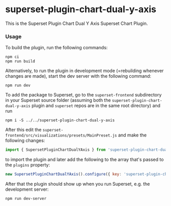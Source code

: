 # superset-plugin-chart-dual-y-axis

This is the Superset Plugin Chart Dual Y Axis Superset Chart Plugin.

### Usage

To build the plugin, run the following commands:

```
npm ci
npm run build
```

Alternatively, to run the plugin in development mode (=rebuilding whenever changes are made), start the dev server with the following command:

```
npm run dev
```

To add the package to Superset, go to the `superset-frontend` subdirectory in your Superset source folder (assuming both the `superset-plugin-chart-dual-y-axis` plugin and `superset` repos are in the same root directory) and run

```
npm i -S ../../superset-plugin-chart-dual-y-axis
```

After this edit the `superset-frontend/src/visualizations/presets/MainPreset.js` and make the following changes:

```js
import { SupersetPluginChartDualYAxis } from 'superset-plugin-chart-dual-y-axis';
```

to import the plugin and later add the following to the array that's passed to the `plugins` property:

```js
new SupersetPluginChartDualYAxis().configure({ key: 'superset-plugin-chart-dual-y-axis' }),
```

After that the plugin should show up when you run Superset, e.g. the development server:

```
npm run dev-server
```
